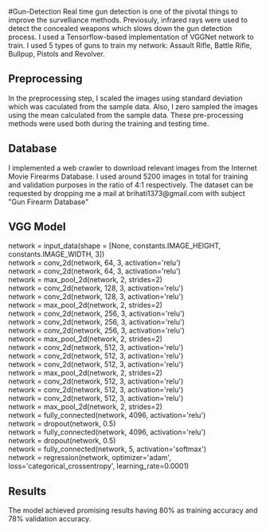 #Gun-Detection
Real time gun detection is one of the pivotal things to improve the survelliance methods. Previosuly, infrared rays were used to detect the concealed weapons which slows down the gun detection process. I used a Tensorflow-based implementation of VGGNet network to train. I used 5 types of guns to train my network: Assault Rifle, Battle Rifle, Bullpup, Pistols and Revolver.

<h2>Preprocessing</h2>
In the preprocessing step, I scaled the images using standard deviation which was caculated from the sample data. Also, I zero sampled the images using the mean calculated from the sample data. These pre-processing methods were used both during the training and testing time.

<h2>Database</h2>
I implemented a web crawler to download relevant images from the Internet Movie Firearms Database. I used around 5200 images in total for training and validation purposes in the ratio of 4:1 respectively. The dataset can be requested by dropping me a mail at brihati1373@gmail.com with subject "Gun Firearm Database"

<h2>VGG Model</h2>
<div>network = input_data(shape = [None, constants.IMAGE_HEIGHT, constants.IMAGE_WIDTH, 3])</div>

<div>network = conv_2d(network, 64, 3, activation='relu')</div>
<div>network = conv_2d(network, 64, 3, activation='relu')</div>
<div>network = max_pool_2d(network, 2, strides=2)</div>
<div></div>
<div>network = conv_2d(network, 128, 3, activation='relu')</div>
<div>network = conv_2d(network, 128, 3, activation='relu')</div>
<div>network = max_pool_2d(network, 2, strides=2)</div>
<div></div>
<div>network = conv_2d(network, 256, 3, activation='relu')</div>
<div>network = conv_2d(network, 256, 3, activation='relu')</div>
<div>network = conv_2d(network, 256, 3, activation='relu')</div>
<div>network = max_pool_2d(network, 2, strides=2)</div>
<div></div>
<div>network = conv_2d(network, 512, 3, activation='relu')</div>
<div>network = conv_2d(network, 512, 3, activation='relu')</div>
<div>network = conv_2d(network, 512, 3, activation='relu')</div>
<div>network = max_pool_2d(network, 2, strides=2)</div>
<div></div>
<div>network = conv_2d(network, 512, 3, activation='relu')</div>
<div>network = conv_2d(network, 512, 3, activation='relu')</div>
<div>network = conv_2d(network, 512, 3, activation='relu')</div>
<div>network = max_pool_2d(network, 2, strides=2)</div>
<div></div>
<div>network = fully_connected(network, 4096, activation='relu')</div>
<div>network = dropout(network, 0.5)</div>
<div>network = fully_connected(network, 4096, activation='relu')</div>
<div>network = dropout(network, 0.5)</div>
<div>network = fully_connected(network, 5, activation='softmax')</div>
<div></div>
<div>network = regression(network, optimizer='adam',
                          loss='categorical_crossentropy',
                          learning_rate=0.0001)</div>

<h2>Results</h2>
The model achieved promising results having 80% as training accuracy and 78% validation accuracy. 
